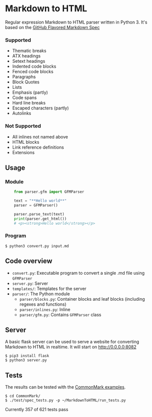# Markdown to HTML
Regular expression Markdown to HTML parser written in Python 3.
It's based on the [GitHub Flavored Markdown Spec](https://github.github.com/gfm/)

### Supported
* Thematic breaks
* ATX headings
* Setext headings
* Indented code blocks
* Fenced code blocks
* Paragraphs
* Block Quotes
* Lists
* Emphasis (partly)
* Code spans
* Hard line breaks
* Escaped characters (partly)
* Autolinks

### Not Supported
* All inlines not named above
* HTML blocks
* Link reference definitions
* Extensions

## Usage
### Module
``` python
    from parser.gfm import GFMParser

    text = "**Hello world**"
    parser = GFMParser()

    parser.parse_text(text)
    print(parser.get_html())
    # <p><strong>Hello world</strong></p>
```

### Program

    $ python3 convert.py input.md

## Code overview
* `convert.py`: Executable program to convert a single .md file using `GFMParser`
* `server.py`: Server
* `templates/`: Templates for the server
* `parser/`: The Python module
  * `parser/blocks.py`: Container blocks and leaf blocks (including regexes and functions)
  * `parser/inlines.py`: Inline
  * `parser/gfm.py`: Contains `GFMParser` class

## Server
A basic flask server can be used to serve a website for converting Markdown to HTML in realtime.
It will start on http://0.0.0.0:8082

```
$ pip3 install flask
$ python3 server.py
```

## Tests
The results can be tested with the [CommonMark examples](https://github.com/jgm/CommonMark).

```
$ cd CommonMark/
$ ./test/spec_tests.py -p ~/MarkdownToHTML/run_tests.py
```

Currently 357 of 621 tests pass
